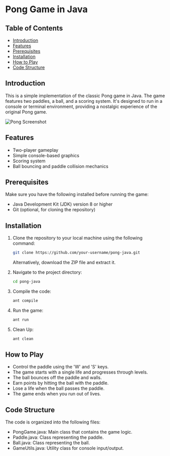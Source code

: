 # Pong Game in Java

## Table of Contents
- [Introduction](#introduction)
- [Features](#features)
- [Prerequisites](#prerequisites)
- [Installation](#installation)
- [How to Play](#how-to-play)
- [Code Structure](#code-structure)

## Introduction
This is a simple implementation of the classic Pong game in Java. The game features two paddles, a ball, and a scoring system. It's designed to run in a console or terminal environment, providing a nostalgic experience of the original Pong game.

![Pong Screenshot](screenshots/pong_screenshot.png)

## Features
- Two-player gameplay
- Simple console-based graphics
- Scoring system
- Ball bouncing and paddle collision mechanics

## Prerequisites
Make sure you have the following installed before running the game:
- Java Development Kit (JDK) version 8 or higher
- Git (optional, for cloning the repository)

## Installation
1. Clone the repository to your local machine using the following command:
   ```bash
   git clone https://github.com/your-username/pong-java.git
   ```
   Alternatively, download the ZIP file and extract it.
   
3. Navigate to the project directory:
   ```bash
   cd pong-java
4. Compile the code:
   ```bash
   ant compile
5. Run the game:
   ```bash
   ant run
6. Clean Up:
   ```bash
   ant clean
   
## How to Play
- Control the paddle using the 'W' and 'S' keys.
- The game starts with a single life and progresses through levels.
- The ball bounces off the paddle and walls.
- Earn points by hitting the ball with the paddle.
- Lose a life when the ball passes the paddle.
- The game ends when you run out of lives.

## Code Structure
The code is organized into the following files:

- PongGame.java: Main class that contains the game logic.
- Paddle.java: Class representing the paddle.
- Ball.java: Class representing the ball.
- GameUtils.java: Utility class for console input/output.
